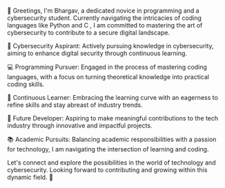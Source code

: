 👋 Greetings, I'm Bhargav, a dedicated novice in programming and a cybersecurity student. Currently navigating the intricacies of coding languages like Python and C , I am committed to mastering the art of cybersecurity to contribute to a secure digital landscape.

🔐 Cybersecurity Aspirant: Actively pursuing knowledge in cybersecurity, aiming to enhance digital security through continuous learning.

💻 Programming Pursuer: Engaged in the process of mastering coding languages, with a focus on turning theoretical knowledge into practical coding skills.

🌱 Continuous Learner: Embracing the learning curve with an eagerness to refine skills and stay abreast of industry trends.

🚀 Future Developer: Aspiring to make meaningful contributions to the tech industry through innovative and impactful projects.

📚 Academic Pursuits: Balancing academic responsibilities with a passion for technology, I am navigating the intersection of learning and coding.

Let's connect and explore the possibilities in the world of technology and cybersecurity. Looking forward to contributing and growing within this dynamic field. 🚀
